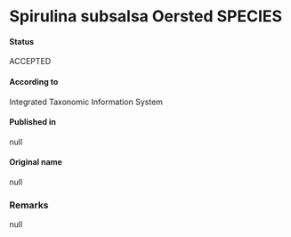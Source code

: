 # Spirulina subsalsa Oersted SPECIES

#### Status
ACCEPTED

#### According to
Integrated Taxonomic Information System

#### Published in
null

#### Original name
null

### Remarks
null